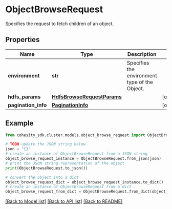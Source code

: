 # ObjectBrowseRequest

Specifies the request to fetch children of an object.

## Properties

Name | Type | Description | Notes
------------ | ------------- | ------------- | -------------
**environment** | **str** | Specifies the environment type of the Object. | 
**hdfs_params** | [**HdfsBrowseRequestParams**](HdfsBrowseRequestParams.md) |  | [optional] 
**pagination_info** | [**PaginationInfo**](PaginationInfo.md) |  | [optional] 

## Example

```python
from cohesity_sdk.cluster.models.object_browse_request import ObjectBrowseRequest

# TODO update the JSON string below
json = "{}"
# create an instance of ObjectBrowseRequest from a JSON string
object_browse_request_instance = ObjectBrowseRequest.from_json(json)
# print the JSON string representation of the object
print(ObjectBrowseRequest.to_json())

# convert the object into a dict
object_browse_request_dict = object_browse_request_instance.to_dict()
# create an instance of ObjectBrowseRequest from a dict
object_browse_request_from_dict = ObjectBrowseRequest.from_dict(object_browse_request_dict)
```
[[Back to Model list]](../README.md#documentation-for-models) [[Back to API list]](../README.md#documentation-for-api-endpoints) [[Back to README]](../README.md)


